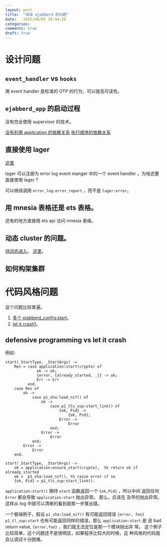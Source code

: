 ```yaml
---
layout: post
title:  "阅读 ejabberd 的问题"
date:   2015/08/03 10:44:29
categories:
comments: true
draft: true
---
```



# 设计问题

## `event_handler` vs `hooks`

用 event handler 是标准的 OTP 的行为，可以提高可读性。


## `ejabberd_app` 的启动过程

没有完全使用 supervisor 的技术。

[没有利用 application 的依赖关系](../../../07/30/ejabberd-%E7%9A%84%E5%90%AF%E5%8A%A8%E8%BF%87%E7%A8%8B/index.html#app_deps)
[执行顺序的依赖关系](../../../07/30/ejabberd-%E7%9A%84%E5%90%AF%E5%8A%A8%E8%BF%87%E7%A8%8B/index.html#app_deps2)
## 直接使用 lager

[这里](../../../07/30/ejabberd-%E7%9A%84%E5%90%AF%E5%8A%A8%E8%BF%87%E7%A8%8B/index.html#lager)

lager 可以注册为  error log event manger 中的一个 event handler ，为啥还要直接使用 lager ?

可以继续调用 `error_log:error_report` ，而不是 `lager:error`。

## 用 mnesia 表格还是 ets 表格。

还有的地方直接用 ets api 访问 mnesia 表格。

## 动态 cluster 的问题。

[持动态进入](../../../07/30/ejabberd-%E7%9A%84%E5%90%AF%E5%8A%A8%E8%BF%87%E7%A8%8B/index.html#dynamic_cluster)。
[这里](../../../07/30/ejabberd-%E7%9A%84%E5%90%AF%E5%8A%A8%E8%BF%87%E7%A8%8B/index.html#dynamic_cluster2)。


## 如何构架集群


# 代码风格问题

这个问题比较普遍。

1. [多个 ejabberd_config:start](../../../07/30/ejabberd-%E7%9A%84%E5%90%AF%E5%8A%A8%E8%BF%87%E7%A8%8B/index.html#style1)。
2. [let it crash1](../../../07/30/ejabberd-%E7%9A%84%E5%90%AF%E5%8A%A8%E8%BF%87%E7%A8%8B/index.html#let_it_crash1)。



## defensive programming vs let it crash

例如:


```
start(_StartType, _StartArgs) ->
    Res = case application:start(crypto) of
              ok -> ok;
              {error, {already_started, _}} -> ok;
              Err -> Err
          end,
    case Res of
        ok ->
            case p1_sha:load_nif() of
                ok ->
                    case p1_tls_sup:start_link() of
                        {ok, Pid} ->
                            {ok, Pid};
                        Error ->
                            Error
                    end;
                Error ->
                    Error
            end;
        Error ->
            Error
    end.
```

```
start(_StartType, _StartArgs) ->
    ok = application:ensure_start(crypto),  %% return ok if already_started
    ok =  p1_sha:load_nif(), %% raise error if so
    {ok, Pid} = p1_tls_sup:start_link().
```

`application:start()` 期待 `start` 函数返回一个 `{ok,Pid}` ，所以中间
返回任何 `Error` 都会导致 `application:start` 抛出异常。 那么，应该在
及早的抛出异常。这样从 log 中就可以清晰的看到是那一步骤出错。

一个极端例子，假设 `p1_sha:load_nif()` 有可能返回错误 `{error, foo}`
`p1_tl_sup:start` 也有可能返回同样的错误，那么 `application:start` 是
说 bad return value, `{error,foo}` ，我们就无法定位是那一个模块抛出异
常。 这个例子比较简单，这个问题还不是很明显，如果程序比较大的时候，这
种风格的代码就会让调试十分困难。

